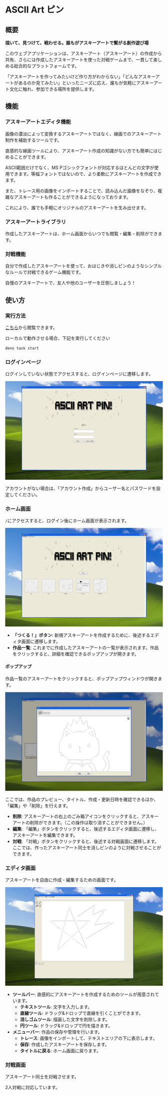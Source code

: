 # ASCII Art ピン

## 概要

**描いて、見つけて、戦わせる。誰もがアスキーアートで繋がる創作遊び場**

このウェブアプリケーションは、アスキーアート（アスキーアート）の作成から共有、さらには作成したアスキーアートを使った対戦ゲームまで、一貫して楽しめる総合的なプラットフォームです。

「アスキーアートを作ってみたいけど作り方がわからない」「どんなアスキーアートがあるのか見てみたい」といったニーズに応え、誰もが気軽にアスキーアート文化に触れ、参加できる場所を提供します。

## 機能

### アスキーアートエディタ機能

画像の濃淡によって変換するアスキーアートではなく、線画でのアスキーアート制作を補助するツールです。

直感的な線画ツールにより、アスキーアート作成の知識がない方でも簡単にはじめることができます。

ASCII範囲だけでなく、MS
Pゴシックフォントが対応するほとんどの文字が使用できます。等幅フォントではないので、より柔軟にアスキーアートを作成できます。

また、トレース用の画像をインポートすることで、読み込んだ画像をなぞり、複雑なアスキーアートも作ることができるようになっております。

これにより、誰でも手軽にオリジナルのアスキーアートを生み出せます。

### アスキーアートライブラリ

作成したアスキーアートは、ホーム画面からいつでも閲覧・編集・削除ができます。

### 対戦機能

自分で作成したアスキーアートを使って、おはじきや消しピンのようなシンプルなルールで対戦できるゲーム機能です。

自慢のアスキーアートで、友人や他のユーザーを圧倒しましょう！

## 使い方

### 実行方法

[こちら](https://ruskrusk-2025-summer-30.deno.dev/)から閲覧できます。

ローカルで動作させる場合、下記を実行してください

```bash
deno task start
```

### ログインページ

ログインしていない状態でアクセスすると、ログインページに遷移します。

![ログインページ](/public/util/img-login.png)

アカウントがない場合は、「アカウント作成」からユーザー名とパスワードを設定してください。

### ホーム画面

`/`にアクセスすると、ログイン後にホーム画面が表示されます。

![ホーム画面](/public/util/img-home.png)

- **「つくる！」ボタン**:
  新規アスキーアートを作成するために、後述するエディタ画面に遷移します。
- **作品一覧**:
  これまでに作成したアスキーアートの一覧が表示されます。作品をクリックすると、詳細を確認できるポップアップが開きます。

#### ポップアップ

作品一覧のアスキーアートをクリックすると、ポップアップウィンドウが開きます。

![ポップアップ画面](/public/util/img-popup.png)

ここでは、作品のプレビュー、タイトル、作成・更新日時を確認できるほか、「編集」や「削除」を行えます。

- **削除**:
  アスキーアートの右上のごみ箱アイコンをクリックすると、アスキーアートの削除ができます。（この操作は取り消すことができません。）
- **編集**:
  「編集」ボタンをクリックすると、後述するエディタ画面に遷移し、アスキーアートを編集できます。
- **対戦**:
  「対戦」ボタンをクリックすると、後述する対戦画面に遷移します。ここでは、作ったアスキーアート同士を消しピンのように対戦させることができます。

### エディタ画面

アスキーアートを自由に作成・編集するための画面です。

![エディタ画面](/public/util/img-editor1.png)

- **ツールバー**:
  直感的にアスキーアートを作成するためのツールが用意されています。
  - **テキストツール**: 文字を入力します。
  - **直線ツール**: ドラッグ&ドロップで直線を引くことができます。
  - **消しゴムツール**: 描画した文字を削除します。
  - **円ツール**: ドラッグ&ドロップで円を描きます。
- **メニューバー**: 作品の保存や管理を行います。
  - **トレース**: 画像をインポートして、テキストエリアの下に表示します。
  - **保存**: 作成したアスキーアートを保存します。
  - **タイトルに戻る**: ホーム画面に戻ります。

### 対戦画面

アスキーアート同士を対戦させます。

2人対戦に対応しています。
